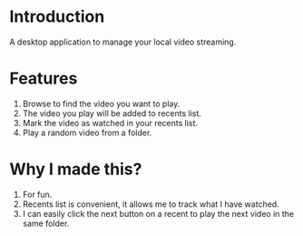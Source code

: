 # Introduction
A desktop application to manage your local video streaming.

# Features
1. Browse to find the video you want to play.
2. The video you play will be added to recents list.
3. Mark the video as watched in your recents list.
4. Play a random video from a folder.

# Why I made this?
1. For fun.
2. Recents list is convenient, it allows me to track what I have watched.
3. I can easily click the next button on a recent to play the next video in the same folder.